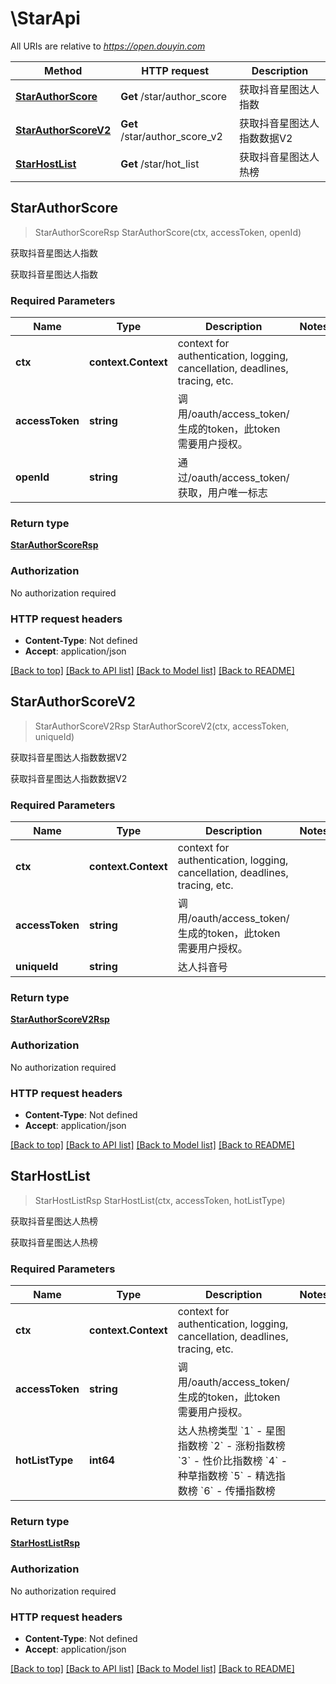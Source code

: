 # \StarApi

All URIs are relative to *https://open.douyin.com*

Method | HTTP request | Description
------------- | ------------- | -------------
[**StarAuthorScore**](StarApi.md#StarAuthorScore) | **Get** /star/author_score | 获取抖音星图达人指数
[**StarAuthorScoreV2**](StarApi.md#StarAuthorScoreV2) | **Get** /star/author_score_v2 | 获取抖音星图达人指数数据V2
[**StarHostList**](StarApi.md#StarHostList) | **Get** /star/hot_list | 获取抖音星图达人热榜



## StarAuthorScore

> StarAuthorScoreRsp StarAuthorScore(ctx, accessToken, openId)

获取抖音星图达人指数

获取抖音星图达人指数

### Required Parameters


Name | Type | Description  | Notes
------------- | ------------- | ------------- | -------------
**ctx** | **context.Context** | context for authentication, logging, cancellation, deadlines, tracing, etc.
**accessToken** | **string**| 调用/oauth/access_token/生成的token，此token需要用户授权。 | 
**openId** | **string**| 通过/oauth/access_token/获取，用户唯一标志 | 

### Return type

[**StarAuthorScoreRsp**](StarAuthorScoreRsp.md)

### Authorization

No authorization required

### HTTP request headers

- **Content-Type**: Not defined
- **Accept**: application/json

[[Back to top]](#) [[Back to API list]](../README.md#documentation-for-api-endpoints)
[[Back to Model list]](../README.md#documentation-for-models)
[[Back to README]](../README.md)


## StarAuthorScoreV2

> StarAuthorScoreV2Rsp StarAuthorScoreV2(ctx, accessToken, uniqueId)

获取抖音星图达人指数数据V2

获取抖音星图达人指数数据V2

### Required Parameters


Name | Type | Description  | Notes
------------- | ------------- | ------------- | -------------
**ctx** | **context.Context** | context for authentication, logging, cancellation, deadlines, tracing, etc.
**accessToken** | **string**| 调用/oauth/access_token/生成的token，此token需要用户授权。 | 
**uniqueId** | **string**| 达人抖音号 | 

### Return type

[**StarAuthorScoreV2Rsp**](StarAuthorScoreV2Rsp.md)

### Authorization

No authorization required

### HTTP request headers

- **Content-Type**: Not defined
- **Accept**: application/json

[[Back to top]](#) [[Back to API list]](../README.md#documentation-for-api-endpoints)
[[Back to Model list]](../README.md#documentation-for-models)
[[Back to README]](../README.md)


## StarHostList

> StarHostListRsp StarHostList(ctx, accessToken, hotListType)

获取抖音星图达人热榜

获取抖音星图达人热榜

### Required Parameters


Name | Type | Description  | Notes
------------- | ------------- | ------------- | -------------
**ctx** | **context.Context** | context for authentication, logging, cancellation, deadlines, tracing, etc.
**accessToken** | **string**| 调用/oauth/access_token/生成的token，此token需要用户授权。 | 
**hotListType** | **int64**| 达人热榜类型 &#x60;1&#x60; - 星图指数榜 &#x60;2&#x60; - 涨粉指数榜 &#x60;3&#x60; - 性价比指数榜 &#x60;4&#x60; - 种草指数榜 &#x60;5&#x60; - 精选指数榜 &#x60;6&#x60; - 传播指数榜 | 

### Return type

[**StarHostListRsp**](StarHostListRsp.md)

### Authorization

No authorization required

### HTTP request headers

- **Content-Type**: Not defined
- **Accept**: application/json

[[Back to top]](#) [[Back to API list]](../README.md#documentation-for-api-endpoints)
[[Back to Model list]](../README.md#documentation-for-models)
[[Back to README]](../README.md)


